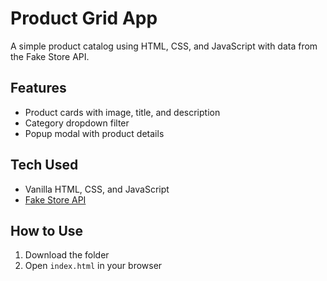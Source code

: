 # Product Grid App

A simple product catalog using HTML, CSS, and JavaScript with data from the Fake Store API.

## Features

- Product cards with image, title, and description
- Category dropdown filter
- Popup modal with product details

## Tech Used

- Vanilla HTML, CSS, and JavaScript
- [Fake Store API](https://fakestoreapi.com/)

## How to Use

1. Download the folder
2. Open `index.html` in your browser
